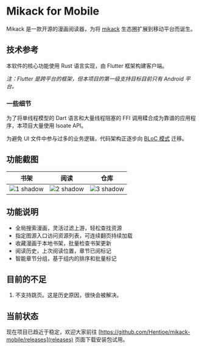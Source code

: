 # Mikack for Mobile

Mikack 是一款开源的漫画阅读器，为将 [mikack](https://github.com/Hentioe/mikack) 生态圈扩展到移动平台而诞生。

## 技术参考

本软件的核心功能使用 Rust 语言实现，由 Flutter 框架构建客户端。

_注：Flutter 是跨平台的框架，但本项目的第一级支持目标目前只有 Android 平台。_

### 一些细节

为了将单线程模型的 Dart 语言和大量线程阻塞的 FFI 调用糅合成为靠谱的应用程序，本项目大量使用 Isoate API。

为避免 UI 文件中参与过多的业务逻辑，代码架构正逐步向 [BLoC 模式](https://www.didierboelens.com/2018/08/reactive-programming---streams---bloc) 迁移。

## 功能截图

| 书架 | 阅读 | 仓库 |
|---|---|---|
| ![1 shadow](https://user-images.githubusercontent.com/13946976/78420323-95d6df80-7680-11ea-8408-5db0ab332c8f.png) | ![2 shadow](https://user-images.githubusercontent.com/13946976/77260100-cb62ec80-6cc0-11ea-9699-5d5497548cb2.png) | ![3 shadow](https://user-images.githubusercontent.com/13946976/78420326-9e2f1a80-7680-11ea-9d9e-80ebc9c0eeb6.png) |

## 功能说明

- 全局搜索漫画，灵活过滤上游，轻松查找资源
- 指定图源入口访问资源列表，可连续翻页持续加载
- 收藏漫画于本地书架，批量检查书架更新
- 阅读历史，上次阅读位置，章节已阅标记
- 智能章节分组，基于组内的排序和批量标记

## 目前的不足

1. 不支持跳页。这是历史原因，很快会被解决。

## 当前状态

现在项目已趋近于稳定，欢迎大家前往 [https://github.com/Hentioe/mikack-mobile/releases](releases) 页面下载安装包试用。
